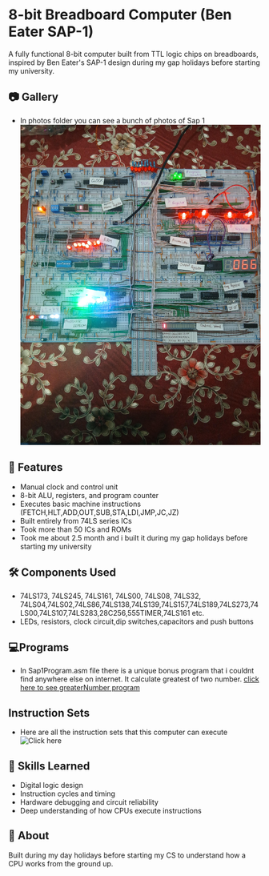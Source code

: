 # 8-bit Breadboard Computer (Ben Eater SAP-1)

A fully functional 8-bit computer built from TTL logic chips on breadboards, inspired by Ben Eater's SAP-1 design during my gap holidays before starting my university.


## 📷 Gallery
- In photos folder you can see a bunch of photos of Sap 1
![Front View](photos/1.jpg)

## 🧠 Features
- Manual clock and control unit
- 8-bit ALU, registers, and program counter
- Executes basic machine instructions (FETCH,HLT,ADD,OUT,SUB,STA,LDI,JMP,JC,JZ)
- Built entirely from 74LS series ICs
- Took more than 50 ICs and ROMs
- Took me about 2.5 month and i built it during my gap holidays before starting my university

## 🛠️ Components Used
- 74LS173, 74LS245, 74LS161, 74LS00, 74LS08, 74LS32, 74LS04,74LS02,74LS86,74LS138,74LS139,74LS157,74LS189,74LS273,74LS00,74LS107,74LS283,28C256,555TIMER,74LS161 etc.
- LEDs, resistors, clock circuit,dip switches,capacitors and push buttons

## 💻Programs
- In Sap1Program.asm file there is a unique bonus program that i couldnt find anywhere else on internet. It calculate greatest of two number. 
[click here to see greaterNumber program](Sap1Programs.asm)

## Instruction Sets
- Here are all the instruction sets that this computer can execute
![Click here](instructionSet)



## 🧩 Skills Learned
- Digital logic design
- Instruction cycles and timing
- Hardware debugging and circuit reliability
- Deep understanding of how CPUs execute instructions

## 📍 About
Built during my day holidays before starting my CS to understand how a CPU works from the ground up.
